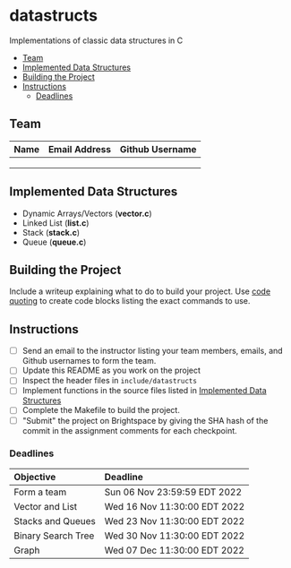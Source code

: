 # datastructs
Implementations of classic data structures in C

<!-- MarkdownTOC -->

- [Team](#team)
- [Implemented Data Structures](#implemented-data-structures)
- [Building the Project](#building-the-project)
- [Instructions](#instructions)
	- [Deadlines](#deadlines)

<!-- /MarkdownTOC -->


<a id="team"></a>
## Team

| Name | Email Address | Github Username |
|:-----|:--------------|:----------------|
|      |               |                 |
|      |               |                 |
|      |               |                 |

<a id="implemented-data-structures"></a>
## Implemented Data Structures

- Dynamic Arrays/Vectors (**vector.c**)
- Linked List (**list.c**)
- Stack (**stack.c**)
- Queue (**queue.c**)

<a id="building-the-project"></a>
## Building the Project

Include a writeup explaining what to do to build your project. 
Use [code quoting](https://docs.github.com/en/get-started/writing-on-github/getting-started-with-writing-and-formatting-on-github/basic-writing-and-formatting-syntax#quoting-code) to create code blocks listing the exact commands to use.

<a id="instructions"></a>
## Instructions

- [ ] Send an email to the instructor listing your team members, emails, and Github usernames to form the team.
- [ ] Update this README as you work on the project
- [ ] Inspect the header files in `include/datastructs`
- [ ] Implement functions in the source files listed in [Implemented Data Structures](#implemented-data-structures)
- [ ] Complete the Makefile to build the project.
- [ ] "Submit" the project on Brightspace by giving the SHA hash of the commit in the assignment comments for each checkpoint.

<a id="deadlines"></a>
### Deadlines

| Objective          | Deadline                     |
|:-------------------|:-----------------------------|
| Form a team        | Sun 06 Nov 23:59:59 EDT 2022 |
| Vector and List    | Wed 16 Nov 11:30:00 EDT 2022 |
| Stacks and Queues  | Wed 23 Nov 11:30:00 EDT 2022 |
| Binary Search Tree | Wed 30 Nov 11:30:00 EDT 2022 |
| Graph              | Wed 07 Dec 11:30:00 EDT 2022 |

